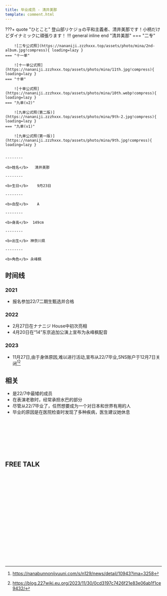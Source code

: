 ```yaml
---
title: 毕业成员 - 清井美那
template: comment.html
---
```

???+ quote "ひとこと"
    登山部リケジョの平和主義者、清井美那です！小柄だけどダイナミックに頑張ります！
!!! general inline end "清井美那"
    === "二专"

        ![二专公式照](https://nananiji.zzzhxxx.top/assets/photo/mina/2nd-album.jpg!compress){ loading=lazy }
    === "十一单"

        ![十一单公式照](https://nananiji.zzzhxxx.top/assets/photo/mina/11th.jpg!compress){ loading=lazy }
    === "十单"

        ![十单公式照](https://nananiji.zzzhxxx.top/assets/photo/mina/10th.webp!compress){ loading=lazy }
    === "九单(v2)"

        ![九单公式照(第二版)](https://nananiji.zzzhxxx.top/assets/photo/mina/9th-2.jpg!compress){ loading=lazy }
    === "九单(v1)"

        ![九单公式照(第一版)](https://nananiji.zzzhxxx.top/assets/photo/mina/9th.jpg!compress){ loading=lazy }


    --------

    <b>姓名</b>   清井美那

    --------

    <b>生日</b>    9月23日

    --------

    <b>血型</b>    A

    --------

    <b>身高</b>  149cm

    --------

    <b>出生</b> 神奈川県

    --------

    <b>角色</b> 永峰枫
  

## 时间线
### 2021 

- 报名参加22/7二期生甄选并合格

### 2022

- 2月27日在ナナニジ House中初次亮相
- 4月20日在“14”东京追加公演上宣布为永峰枫配音

### 2023

- 11月27日,由于身体原因,难以进行活动,宣布从22/7毕业,SNS账户于12月7日关闭[^1][^2]

## 相关

- 是22/7中最矮的成员
- 在表演老歌时，经常承担水巴的部分
- 尽管从22/7毕业了，任然想要成为一个对日本和世界有用的人
- 毕业的原因是在医院检查时发现了多种疾病，医生建议她休息

<br>
<br>
<br>
<br>
<br>
<br>

## FREE TALK

<div class="artplayer-app"></div>
<style>
.artplayer-app {
    aspect-ratio: 16/9;
    position: relative;
    z-index: -1 !important;
}
</style>

[^1]: https://nanabunnonijyuuni.com/s/n129/news/detail/10943?ima=3258
[^2]: https://blog.227wiki.eu.org/2023/11/30/0cd3197c7426f21e83e06ab1f1ce9432/

<script src="https://cdn.jsdelivr.net/npm/artplayer/dist/artplayer.js"></script>

<script>
    var art = new Artplayer({
    container: '.artplayer-app',
    url: 'https://res.227wiki.eu.org/video/freetalk/mina.mp4',
	volume: 0.5,
    isLive: false,
    muted: false,
    autoplay: false,
    pip: true,
    autoSize: true,
    setting: true,
    flip: true,
    playbackRate: true,
    aspectRatio: true,
    fullscreen: true,
    fullscreenWeb: true,
    subtitleOffset: true,
    miniProgressBar: true,
    mutex: true,
    backdrop: true,
    playsInline: true,
    autoPlayback: false,
    airplay: true,
	theme: '#23ade5',
	contextmenu: [
        {
            html: '22/7 WiKi',
            click: function (contextmenu) {
                console.info('22/7 WiKi');
                contextmenu.show = true;
            },
        },
    ],
});

</script>
